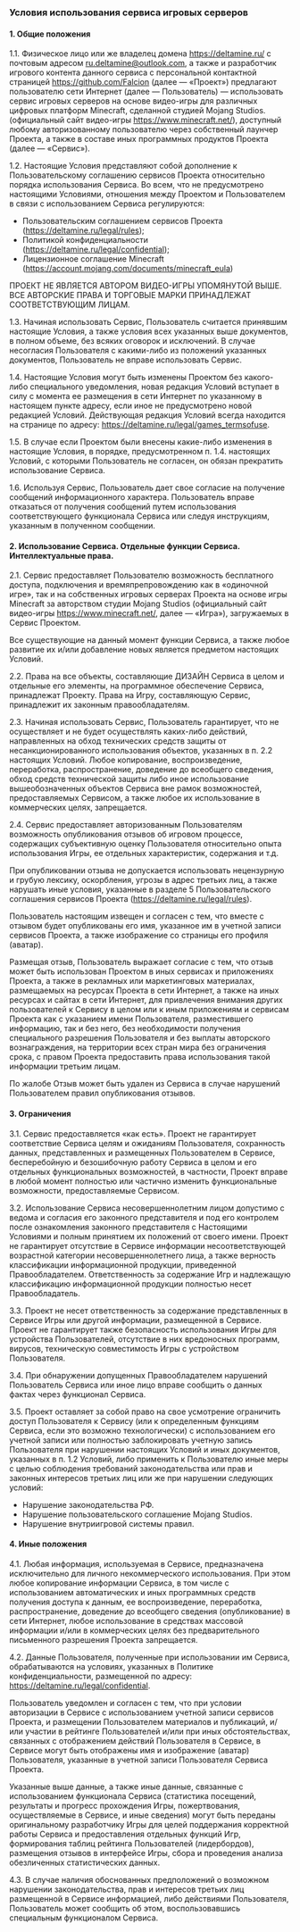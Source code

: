 ### Условия использования сервиса игровых серверов
#### 1. Общие положения

1.1. Физическое лицо или же владелец домена https://deltamine.ru/ с почтовым адресом ru.deltamine@outlook.com, а также и разработчик игрового контента данного сервиса с персональной контактной страницей https://github.com/Falcion (далее — «Проект») предлагают пользователю сети Интернет (далее — Пользователь) — использовать сервис игровых серверов на основе видео-игры для различных цифровых платформ Minecraft, сделанной студией Mojang Studios. (официальный сайт видео-игры https://www.minecraft.net/), доступный любому авторизованному пользователю через собственный лаунчер Проекта, а также в составе иных программных продуктов Проекта (далее — «Сервис»).

1.2. Настоящие Условия представляют собой дополнение к Пользовательскому соглашению сервисов Проекта относительно порядка использования Сервиса. Во всем, что не предусмотрено настоящими Условиями, отношения между Проектом и Пользователем в связи с использованием Сервиса регулируются:

* Пользовательским соглашением сервисов Проекта (https://deltamine.ru/legal/rules);
* Политикой конфиденциальности (https://deltamine.ru/legal/confidential);
* Лицензионное соглашение Minecraft (https://account.mojang.com/documents/minecraft_eula)

ПРОЕКТ НЕ ЯВЛЯЕТСЯ АВТОРОМ ВИДЕО-ИГРЫ УПОМЯНУТОЙ ВЫШЕ. ВСЕ АВТОРСКИЕ ПРАВА И ТОРГОВЫЕ МАРКИ ПРИНАДЛЕЖАТ СООТВЕТСТВУЮЩИМ ЛИЦАМ.

1.3. Начиная использовать Сервис, Пользователь считается принявшим настоящие Условия, а также условия всех указанных выше документов, в полном объеме, без всяких оговорок и исключений. В случае несогласия Пользователя с какими-либо из положений указанных документов, Пользователь не вправе использовать Сервис.

1.4. Настоящие Условия могут быть изменены Проектом без какого-либо специального уведомления, новая редакция Условий вступает в силу с момента ее размещения в сети Интернет по указанному в настоящем пункте адресу, если иное не предусмотрено новой редакцией Условий. Действующая редакция Условий всегда находится на странице по адресу: https://deltamine.ru/legal/games_termsofuse.

1.5. В случае если Проектом были внесены какие-либо изменения в настоящие Условия, в порядке, предусмотренном п. 1.4. настоящих Условий, с которыми Пользователь не согласен, он обязан прекратить использование Сервиса.

1.6. Используя Сервис, Пользователь дает свое согласие на получение сообщений информационного характера. Пользователь вправе отказаться от получения сообщений путем использования соответствующего функционала Сервиса или следуя инструкциям, указанным в полученном сообщении.

#### 2. Использование Сервиса. Отдельные функции Сервиса. Интеллектуальные права.

2.1. Сервис предоставляет Пользователю возможность бесплатного доступа, подключения и времяпрепровождению как в «одиночной игре», так и на собственных игровых серверах Проекта на основе игры Minecraft за авторством студии Mojang Studios (официальный сайт видео-игры https://www.minecraft.net/, далее — «Игра»), загружаемых в Сервис Проектом.

Все существующие на данный момент функции Сервиса, а также любое развитие их и/или добавление новых является предметом настоящих Условий.

2.2. Права на все объекты, составляющие ДИЗАЙН Сервиса в целом и отдельные его элементы, на программное обеспечение Сервиса, принадлежат Проекту. Права на Игру, составляющую Сервис, принадлежит их законным правообладателям.

2.3. Начиная использовать Сервис, Пользователь гарантирует, что не осуществляет и не будет осуществлять каких-либо действий, направленных на обход технических средств защиты от несанкционированного использования объектов, указанных в п. 2.2 настоящих Условий. Любое копирование, воспроизведение, переработка, распространение, доведение до всеобщего сведения, обход средств технической защиты либо иное использование вышеобозначенных объектов Сервиса вне рамок возможностей, предоставляемых Сервисом, а также любое их использование в коммерческих целях, запрещается.

2.4. Сервис предоставляет авторизованным Пользователям возможность опубликования отзывов об игровом процессе, содержащих субъективную оценку Пользователя относительно опыта использования Игры, ее отдельных характеристик, содержания и т.д.

При опубликовании отзыва не допускается использовать нецензурную и грубую лексику, оскорбления, угрозы в адрес третьих лиц, а также нарушать иные условия, указанные в разделе 5 Пользовательского соглашения сервисов Проекта (https://deltamine.ru/legal/rules).

Пользователь настоящим извещен и согласен с тем, что вместе с отзывом будет опубликованы его имя, указанное им в учетной записи сервисов Проекта, а также изображение со страницы его профиля (аватар).

Размещая отзыв, Пользователь выражает согласие с тем, что отзыв может быть использован Проектом в иных сервисах и приложениях Проекта, а также в рекламных или маркетинговых материалах, размещаемых на ресурсах Проекта в сети Интернет, а также на иных ресурсах и сайтах в сети Интернет, для привлечения внимания других пользователей к Сервису в целом или к иным приложениям и сервисам Проекта как с указанием имени Пользователя, разместившего информацию, так и без него, без необходимости получения специального разрешения Пользователя и без выплаты авторского вознаграждения, на территории всех стран мира без ограничения срока, с правом Проекта предоставить права использования такой информации третьим лицам.

По жалобе Отзыв может быть удален из Сервиса в случае нарушений Пользователем правил опубликования отзывов.

#### 3. Ограничения

3.1. Сервис предоставляется «как есть». Проект не гарантирует соответствие Сервиса целям и ожиданиям Пользователя, сохранность данных, представленных и размещенных Пользователем в Сервисе, бесперебойную и безошибочную работу Сервиса в целом и его отдельных функциональных возможностей, в частности, Проект вправе в любой момент полностью или частично изменить функциональные возможности, предоставляемые Сервисом.

3.2. Использование Сервиса несовершеннолетним лицом допустимо с ведома и согласия его законного представителя и под его контролем после ознакомления законного представителя с Настоящими Условиями и полным принятием их положений от своего имени. Проект не гарантирует отсутствие в Сервисе информации несоответствующей возрастной категории несовершеннолетнего лица, а также верность классификации информационной продукции, приведенной Правообладателем. Ответственность за содержание Игр и надлежащую классификацию информационной продукции полностью несет Правообладатель.

3.3. Проект не несет ответственность за содержание представленных в Сервисе Игры или другой информации, размещенной в Сервисе. Проект не гарантирует также безопасность использования Игры для устройства Пользователей, отсутствие в них вредоносных программ, вирусов, техническую совместимость Игры с устройством Пользователя.

3.4. При обнаружении допущенных Правообладателем нарушений Пользователь Сервиса или иное лицо вправе сообщить о данных фактах через функционал Сервиса.

3.5. Проект оставляет за собой право на свое усмотрение ограничить доступ Пользователя к Сервису (или к определенным функциям Сервиса, если это возможно технологически) с использованием его учетной записи или полностью заблокировать учетную запись Пользователя при нарушении настоящих Условий и иных документов, указанных в п. 1.2 Условий, либо применить к Пользователю иные меры с целью соблюдения требований законодательства или прав и законных интересов третьих лиц или же при нарушении следующих условий:

* Нарушение законодательства РФ.
* Нарушение пользовательского соглашение Mojang Studios.
* Нарушение внутриигровой системы правил.

#### 4. Иные положения

4.1. Любая информация, используемая в Сервисе, предназначена исключительно для личного некоммерческого использования. При этом любое копирование информации Сервиса, в том числе с использованием автоматических и иных программных средств получения доступа к данным, ее воспроизведение, переработка, распространение, доведение до всеобщего сведения (опубликование) в сети Интернет, любое использование в средствах массовой информации и/или в коммерческих целях без предварительного письменного разрешения Проекта запрещается.

4.2. Данные Пользователя, полученные при использовании им Сервиса, обрабатываются на условиях, указанных в Политике конфиденциальности, размещенной по адресу: https://deltamine.ru/legal/confidential.

Пользователь уведомлен и согласен с тем, что при условии авторизации в Сервисе с использованием учетной записи сервисов Проекта, и размещении Пользователем материалов и публикаций, и/или участии в рейтинге Пользователей и/или при иных обстоятельствах, связанных с отображением действий Пользователя в Сервисе, в Сервисе могут быть отображены имя и изображение (аватар) Пользователя, указанные в учетной записи Пользователя Сервиса Проекта.

Указанные выше данные, а также иные данные, связанные с использованием функционала Сервиса (статистика посещений, результаты и прогресс прохождения Игры, пожертвования, осуществляемые в Сервисе, и иные сведения) могут быть переданы оригинальному разработчику Игры для целей поддержания корректной работы Сервиса и предоставления отдельных функций Игр, формирования таблиц рейтинга Пользователей (лидербордов), размещения отзывов в интерфейсе Игры, сбора и проведения анализа обезличенных статистических данных.

4.3. В случае наличия обоснованных предположений о возможном нарушении законодательства, прав и интересов третьих лиц размещенной в Сервисе информацией, либо действиями Пользователя, Пользователь может сообщить об этом, воспользовавшись специальным функционалом Сервиса.
